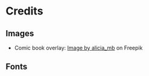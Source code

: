 # Credits

## Images

- Comic book overlay: [Image by alicia_mb](https://www.freepik.com/free-vector/black-wave-halftone-background_7647150.htm#query=comic%20texture&position=0&from_view=keyword&track=ais&uuid=9543923d-a706-40b5-9ccf-0b86991c5743) on Freepik

## Fonts
